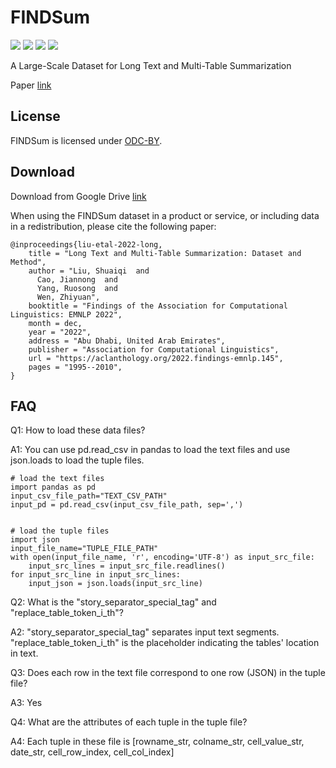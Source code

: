 # FINDSum

![](https://img.shields.io/badge/version-v1.0-blue.svg)
![](https://img.shields.io/badge/language-ENG-lightgrey.svg)
[![](https://img.shields.io/badge/license-ODCBy-green.svg)](https://opendatacommons.org/licenses/by/1-0/)
[![](https://img.shields.io/badge/author-@sq-red.svg)](https://stevenlau6.github.io/)

A Large-Scale Dataset for Long Text and Multi-Table Summarization

Paper [link](https://aclanthology.org/2022.findings-emnlp.145/)

## License
FINDSum is licensed under [ODC-BY](https://opendatacommons.org/licenses/by/1-0/).

## Download

Download from Google Drive [link](https://drive.google.com/drive/folders/1O8HwUOp0Uxepc-SF9Oq2alxWHz03FEUE?usp=sharing)


When using the FINDSum dataset in a product or service, or including data in a redistribution, please cite the following paper:

```
@inproceedings{liu-etal-2022-long,
    title = "Long Text and Multi-Table Summarization: Dataset and Method",
    author = "Liu, Shuaiqi  and
      Cao, Jiannong  and
      Yang, Ruosong  and
      Wen, Zhiyuan",
    booktitle = "Findings of the Association for Computational Linguistics: EMNLP 2022",
    month = dec,
    year = "2022",
    address = "Abu Dhabi, United Arab Emirates",
    publisher = "Association for Computational Linguistics",
    url = "https://aclanthology.org/2022.findings-emnlp.145",
    pages = "1995--2010",
}
```

## FAQ

Q1: How to load these data files?

A1: You can use pd.read_csv in pandas to load the text files and use json.loads to load the tuple files.

```
# load the text files
import pandas as pd
input_csv_file_path="TEXT_CSV_PATH"
input_pd = pd.read_csv(input_csv_file_path, sep=',')


# load the tuple files
import json
input_file_name="TUPLE_FILE_PATH"
with open(input_file_name, 'r', encoding='UTF-8') as input_src_file:
    input_src_lines = input_src_file.readlines()
for input_src_line in input_src_lines:
    input_json = json.loads(input_src_line)
```

Q2: What is the "story_separator_special_tag" and "replace_table_token_i_th"?

A2: "story_separator_special_tag" separates input text segments. "replace_table_token_i_th" is the placeholder indicating the tables' location in text.

Q3: Does each row in the text file correspond to one row (JSON) in the tuple file?

A3: Yes

Q4: What are the attributes of each tuple in the tuple file?

A4: Each tuple in these file is [rowname_str, colname_str, cell_value_str, date_str, cell_row_index, cell_col_index]







